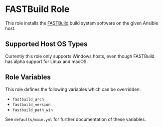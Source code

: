 FASTBuild Role
==============

This role installs the [FASTBuild][fastbuild] build system software on the given
Ansible host.


Supported Host OS Types
-----------------------

Currently this role only supports Windows hosts, even though FASTBuild has alpha
support for Linux and macOS.


Role Variables
--------------

This role defines the following variables which can be overridden:

- `fastbuild_arch`
- `fastbuild_version`
- `fastbuild_path_win`

See `defaults/main.yml` for further documentation of these variables.


[fastbuild]: http://fastbuild.org
